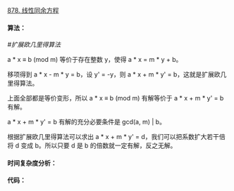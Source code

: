 [878. 线性同余方程](https://www.acwing.com/problem/content/880/)

#### 算法：

*#扩展欧几里得算法*

a * x ≡ b (mod m) 等价于存在整数 y，使得 a * x = m * y + b。

移项得到 a * x - m * y = b，设 y' = -y，则 a * x + m * y' = b，这就是扩展欧几里得算法。

上面全部都是等价变形，所以 a * x ≡ b (mod m) 有解等价于 a * x + m * y' = b 有解。

a * x + m * y' = b 有解的充分必要条件是 gcd(a, m) | b。

根据扩展欧几里得算法可以求出 a * x + m * y' = d，我们可以把系数扩大若干倍将 d 变成 b。所以只要 d 是 b 的倍数就一定有解，反之无解。

#### 时间复杂度分析：



#### 代码：

